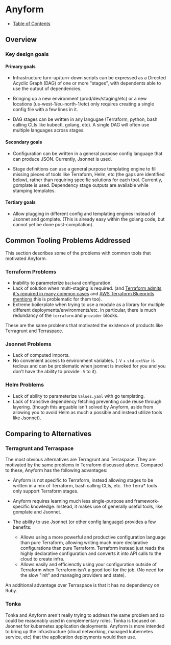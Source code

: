 
# Anyform

- [Table of Contents](/README.md)

## Overview

### Key design goals

#### Primary goals

- Infrastructure turn-up/turn-down scripts can be expressed as a Directed
  Acyclic Graph (DAG) of one or more "stages", with dependents able to use the
  output of dependencies.

- Bringing up a new environment (prod/dev/staging/etc) or a new locations
  (us-west-1/eu-north-1/etc) only requires creating a single config file with a
  few lines in it.
  
- DAG stages can be written in any langugae (Terraform, python, bash calling
  CLIs like kubectl, golang, etc). A single DAG will often use multiple
  languages across stages.

#### Secondary goals

- Configuration can be written in a general purpose config language that can
  produce JSON. Currently, Jsonnet is used.

- Stage definitions can use a general purpose templating engine to fill missing
  pieces of tools like Terraform, Helm, etc (the gaps are identified
  below), rather than requiring specific solutions for each tool. Currently,
  gomplate is used.  Dependency stage outputs are available while stamping
  templates.

#### Tertiary goals

- Allow plugging in different config and templating engines instead of Jsonnet
  and gomplate.  (This is already easy within the golang code, but cannot yet be
  done post-compilation).
  

## Common Tooling Problems Addressed

This section describes some of the problems with common tools that motivated
Anyform.

### Terraform Problems

- Inability to parameterize `backend` configuration.
- Lack of solution when multi-staging is required. (and [Terraform admits it's
  required in many common
  cases](https://github.com/hashicorp/terraform/issues/27785#issuecomment-780017326)
  and [AWS Terraform Blueprints
  mentions](https://github.com/aws-ia/terraform-aws-eks-blueprints?tab=readme-ov-file#terraform-caveats)
  this is problematic for them too).
- Extreme boilerplate when trying to use a module as a library for multiple
  different deployments/environments/etc.  In particular, there is much
  redundancy of the `terraform` and `provider` blocks.

These are the same problems that motivated the existence of products like
Terragrunt and Terraspace.

### Jsonnet Problems

- Lack of computed imports.
- No convenient access to environment variables. (`-V` + `std.extVar` is tedious
  and can be problematic when jsonnet is invoked for you and you don't have the
  ability to provide `-V` to it).

### Helm Problems

- Lack of ability to parameterize `Values.yaml` with go templating.
- Lack of transitive dependency fetching preventing code reuse through layering.
  (though this arguable isn't solved by Anyform, aside from allowing you to
  avoid Helm as much a possible and instead utilize tools like Jsonnet).


## Comparing to Alternatives

### Terragrunt and Terraspace

The most obvious alternatives are Terragrunt and Terraspace. They are motivated
by the same problems in Terraform discussed above.  Compared to these,
Anyform has the following advantages:

- Anyform is not specific to Terraform, instead allowing stages to be written
  in a mix of Terraform, bash calling CLIs, etc.  The Terra\* tools only support
  Terraform stages.

- Anyform requires learning much less single-purpose and framework-specific
  knowledge.  Instead, it makes use of generally useful tools, like gomplate
  and Jsonnet.

- The ability to use Jsonnet (or other config language) provides a few benefits:
  - Allows using a more powerful and productive configuration language than pure
    Terraform, allowing writing much more declarative configurations than pure
    Terraform.  Terraform instead just reads the highly declarative
    configuration and converts it into API calls to the cloud to create infra.
  - Allows easily and efficienctly using your configuration outside of Terraform
    when Terraform isn't a good tool for the job. (No need for the slow "init"
    and managing providers and state).

An additional advantage over Terraspace is that it has no dependency on Ruby.

### Tonka

Tonka and Anyform aren't really trying to address the same problem and so
could be reasonably used in complementary roles. Tonka is focused on Jsonnet for
kubernetes application deployments.  Anyform is more intended to bring up the
infrastructure (cloud networking, managed kubernetes service, etc) that the
application deployments would then use.
